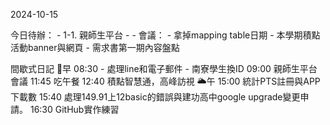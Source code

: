  2024-10-15 

 今日待辦：
	-  1-1.  親師生平台 - 
		- 會議：
			- 拿掉mapping table日期
			- 本學期積點活動banner與網頁
			- 需求書第一期內容盤點
            
間歇式日記
🔆早
08:30 - 處理line和電子郵件
	- 南寮學生換ID
09:00 親師生平台會議
11:45 吃午餐
12:40 積點智慧通，高峰訪視
🌥️午
15:00 統計PTS註冊與APP下載數
15:40 處理149.91上12basic的錯誤與建功高中google upgrade變更申請。
16:30 GitHub實作練習